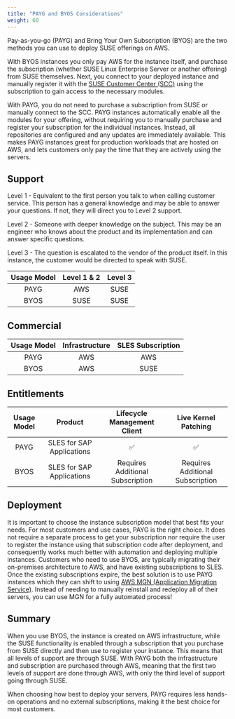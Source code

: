 ```yaml
---
title: "PAYG and BYOS Considerations"
weight: 60
---
```


<!--
Copyright Amazon.com, Inc. or its affiliates. All Rights Reserved.
SPDX-License-Identifier: MIT-0
-->

Pay-as-you-go (PAYG) and Bring Your Own Subscription (BYOS) are the two methods you can use to deploy SUSE offerings on AWS. 

With BYOS instances you only pay AWS for the instance itself, and purchase the subscription (whether SUSE Linux Enterprise Server or another offering) from SUSE themselves. Next, you connect to your deployed instance and manually register it with the [SUSE Customer Center (SCC)](https://scc.suse.com/) using the subscription to gain access to the necessary modules. 

With PAYG, you do not need to purchase a subscription from SUSE or manually connect to the SCC. PAYG instances automatically enable all the modules for your offering, without requiring you to manually purchase and register your subscription for the individual instances. Instead, all repositories are configured and any updates are immediately available. This makes PAYG instances great for production workloads that are hosted on AWS, and lets customers only pay the time that they are actively using the servers.

## Support

Level 1 - Equivalent to the first person you talk to when calling customer service. This
person has a general knowledge and may be able to answer your questions. If not, they
will direct you to Level 2 support.

Level 2 - Someone with deeper knowledge on the subject. This may be an engineer who
knows about the product and its implementation and can answer specific questions.

Level 3 - The question is escalated to the vendor of the product itself. In this instance,
the customer would be directed to speak with SUSE.

| Usage Model | Level 1 & 2 | Level 3 |
| :---: | :---: | :---: |
| PAYG | AWS | SUSE |
| BYOS | SUSE | SUSE |

## Commercial

| Usage Model | Infrastructure | SLES Subscription |
| :---: | :---: | :---: |
| PAYG | AWS | AWS |
| BYOS | AWS | SUSE |

## Entitlements

| Usage Model | Product | Lifecycle Management Client | Live Kernel Patching |
| :---: | :---: | :---: | :---: |
| PAYG | SLES for SAP Applications | ✅ | ✅ |
| BYOS | SLES for SAP Applications | Requires Additional Subscription | Requires Additional Subscription |

## Deployment
<!-- One of the primary differences between using BYOS and PAYG instances was the sources from which you deploy them. PAYG is offered in the AWS Marketplace, while BYOS used to only be offered through community AMIs. This provided a level of comfort in knowing that instances launched from the AWS Marketplace have already gone through testing and meet the security and access policies defined by AWS. BYOS images launched from community AMIs did not have that same level of security. However, this has now changed, as all SUSE has moved all of their AWS BYOS images to the Marketplace. This means that you can now find both BYOS and PAYG subscriptions in the Marketplace, with BYOS AMIs being tagged as such. -->
<!-- https://www.suse.com/c/suse-byos-images-and-the-aws-marketplace-2/ -->
It is important to choose the instance subscription model that best fits your needs. For most customers and use cases, PAYG is the right choice. It does not require a separate process to get your subscription nor require the user to register the instance using that subscription code after deployment, and consequently works much better with automation and deploying multiple instances. Customers who need to use BYOS, are typically migrating their on-premises architecture to AWS, and have existing subscriptions to SLES. Once the existing subscriptions expire, the best solution is to use PAYG instances which they can shift to using [AWS MGN (Application Migration Service)](https://aws.amazon.com/application-migration-service/). Instead of needing to manually reinstall and redeploy all of their servers, you can use MGN for a fully automated process!


## Summary
When you use BYOS, the instance is created on AWS infrastructure, while the SUSE functionality is enabled through a subscription that you purchase from SUSE directly and then use to register your instance. This means that all levels of support are through SUSE. With PAYG both the infrastructure and subscription are purchased through AWS, meaning that the first two levels of support are done through AWS, with only the third level of support going through SUSE.

When choosing how best to deploy your servers, PAYG requires less hands-on operations and no external subscriptions, making it the best choice for most customers.
